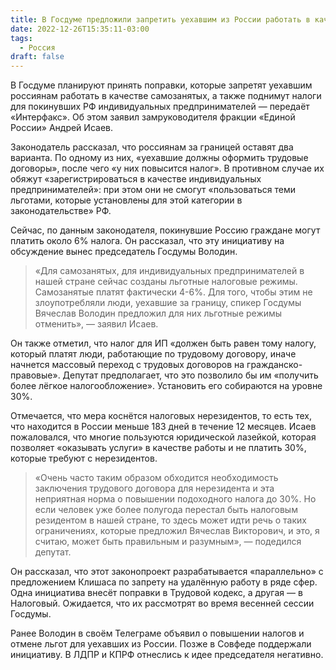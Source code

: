 ```yaml
---
title: В Госдуме предложили запретить уехавшим из России работать в качестве самозанятых
date: 2022-12-26T15:35:11-03:00
tags:
  - Россия
draft: false
---
```


В Госдуме планируют принять поправки, которые запретят уехавшим россиянам работать в качестве самозанятых, а также поднимут налоги для покинувших РФ индивидуальных предпринимателей — передаёт «Интерфакс». Об этом заявил замруководителя фракции «Единой России» Андрей Исаев.

Законодатель рассказал, что россиянам за границей оставят два варианта. По одному из них, «уехавшие должны оформить трудовые договоры», после чего «у них повысится налог». В противном случае их обяжут «зарегистрироваться в качестве индивидуальных предпринимателей»: при этом они не смогут «пользоваться теми льготами, которые установлены для этой категории в законодательстве» РФ.

Сейчас, по данным законодателя, покинувшие Россию граждане могут платить около 6% налога. Он рассказал, что эту инициативу на обсуждение вынес председатель Госдумы Володин.

> «Для самозанятых, для индивидуальных предпринимателей в нашей стране сейчас созданы льготные налоговые режимы. Самозанятые платят фактически 4-6%. Для того, чтобы этим не злоупотребляли люди, уехавшие за границу, спикер Госдумы Вячеслав Володин предложил для них льготные режимы отменить», — заявил Исаев.

Он также отметил, что налог для ИП «должен быть равен тому налогу, который платят люди, работающие по трудовому договору, иначе начнется массовый переход с трудовых договоров на гражданско-правовые». Депутат предполагает, что это позволило бы им «получить более лёгкое налогообложение». Установить его собираются на уровне 30%.

Отмечается, что мера коснётся налоговых нерезидентов, то есть тех, что находится в России меньше 183 дней в течение 12 месяцев. Исаев пожаловался, что многие пользуются юридической лазейкой, которая позволяет «оказывать услуги» в качестве работы и не платить 30%, которые требуют с нерезидентов.

> «Очень часто таким образом обходится необходимость заключения трудового договора для нерезидента и эта неприятная норма о повышении подоходного налога до 30%. Но если человек уже более полугода перестал быть налоговым резидентом в нашей стране, то здесь может идти речь о таких ограничениях, которые предложил Вячеслав Викторович, и это, я считаю, может быть правильным и разумным», — подедился депутат.

Он рассказал, что этот законопроект разрабатывается «параллельно» с предложением Клишаса по запрету на удалённую работу в ряде сфер. Одна инициатива внесёт поправки в Трудовой кодекс, а другая — в Налоговый. Ожидается, что их рассмотрят во время весенней сессии Госдумы.

Ранее Володин в своём Телеграме объявил о повышении налогов и отмене льгот для уехавших из России. Позже в Совфеде поддержали инициативу. В ЛДПР и КПРФ отнеслись к идее председателя негативно.
